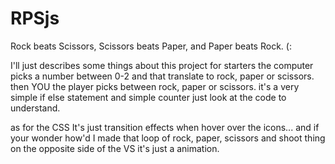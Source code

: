 # RPSjs
Rock beats Scissors, Scissors beats Paper, and Paper beats Rock. (:

I'll just describes some things about this project for starters the computer picks a number between 0-2 and that translate to rock, paper or scissors. then YOU the player picks between rock, paper or scissors. it's a very simple if else statement and simple counter just look at the code to understand.

as for the CSS It's just transition effects when hover over the icons... and if your wonder how'd I made that loop of rock, paper, scissors and shoot thing on the opposite side of the VS it's just a animation.
